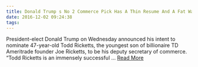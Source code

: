 ```yaml
---
title: Donald Trump s No 2 Commerce Pick Has A Thin Resume And A Fat Wallet
date: 2016-12-02 09:24:38
tags:
---
```

President-elect Donald Trump on Wednesday announced his intent to nominate 47-year-old Todd Ricketts, the youngest son of billionaire TD Ameritrade founder Joe Ricketts, to be his deputy secretary of commerce. “Todd Ricketts is an immensely successful ...
[Read More](http://www.huffingtonpost.com/entry/trump-todd-ricketts_us_583f1efbe4b09e21702c1d96)
